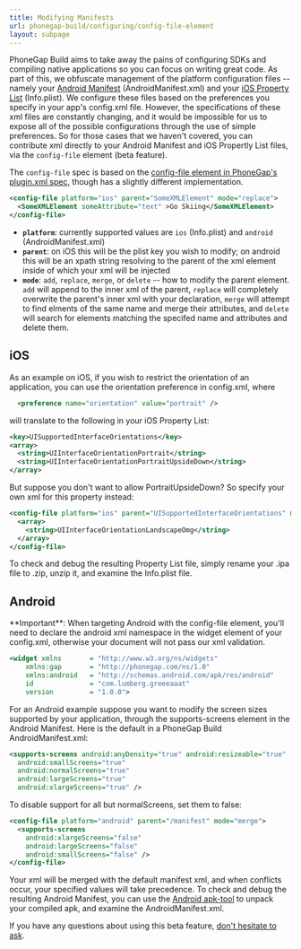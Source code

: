 ```yaml
---
title: Modifying Manifests
url: phonegap-build/configuring/config-file-element
layout: subpage
---
```


PhoneGap Build aims to take away the pains of configuring SDKs and compiling native applications so you can focus on writing great code. As part of this, we obfuscate management of the platform configuration files -- namely your [Android Manifest](http://developer.android.com/guide/topics/manifest/manifest-intro.html) (AndroidManifest.xml) and your [iOS Property List](https://developer.apple.com/library/content/documentation/General/Reference/InfoPlistKeyReference/Articles/AboutInformationPropertyListFiles.html) (Info.plist). We configure these files based on the preferences you specify in your app's config.xml file. However, the specifications of these xml files are constantly changing, and it would be impossible for us to expose all of the possible configurations through the use of simple preferences. So for those cases that we haven't covered, you can contribute xml directly to your Android Manifest and iOS Propertly List files, via the `config-file` element (beta feature).

The `config-file` spec is based on the [config-file element in PhoneGap's plugin.xml spec](http://docs.phonegap.com/en/3.3.0/plugin_ref_spec.md.html#Plugin%20Specification_config_file_element), though has a slightly different implementation.

```xml
<config-file platform="ios" parent="SomeXMLElement" mode="replace">
  <SomeXMLElement someAttribute="text" >Go Skiing</SomeXMLElement>
</config-file>
```

* **`platform`**: currently supported values are `ios` (Info.plist) and `android` (AndroidManifest.xml)
* **`parent`**: on iOS this will be the plist key you wish to modify; on android this will be an xpath string resolving to the parent of the xml element inside of which your xml will be injected
* **`mode`**: `add`, `replace`, `merge`, or `delete` -- how to modify the parent element. `add` will append to the inner xml of the parent, `replace` will completely overwrite the parent's inner xml with your declaration, `merge` will attempt to find elments of the same name and merge their attributes, and `delete` will search for elements matching the specifed name and attributes and delete them.

## iOS

As an example on iOS, if you wish to restrict the orientation of an application, you can use the orientation preference in config.xml, where

```xml
  <preference name="orientation" value="portrait" />
```

will translate to the following in your iOS Property List:

```xml
<key>UISupportedInterfaceOrientations</key>
<array>
  <string>UIInterfaceOrientationPortrait</string>
  <string>UIInterfaceOrientationPortraitUpsideDown</string>
</array>
```

But suppose you don't want to allow PortraitUpsideDown? So specify your own xml for this property instead:

```xml
<config-file platform="ios" parent="UISupportedInterfaceOrientations" mode="replace">
  <array>
    <string>UIInterfaceOrientationLandscapeOmg</string>
  </array>
</config-file>
```

To check and debug the resulting Property List file, simply rename your .ipa file to .zip, unzip it, and examine the Info.plist file.

## Android

<div class="alert--info">**Important**: When targeting Android with the config-file element, you'll need to declare the android xml namespace in the widget element of your config.xml, otherwise your document will not pass our xml validation.

  ```xml
  <widget xmlns       = "http://www.w3.org/ns/widgets"
      xmlns:gap       = "http://phonegap.com/ns/1.0"
      xmlns:android   = "http://schemas.android.com/apk/res/android"
      id              = "com.lumberg.greeeaaat"
      version         = "1.0.0">
  ```

</div>

For an Android example suppose you want to modify the screen sizes supported by your application, through the supports-screens element in the Android Manifest. Here is the default in a PhoneGap Build AndroidManifest.xml:

```xml
<supports-screens android:anyDensity="true" android:resizeable="true"
  android:smallScreens="true"
  android:normalScreens="true"
  android:largeScreens="true"
  android:xlargeScreens="true" />
```

To disable support for all but normalScreens, set them to false:

```xml
<config-file platform="android" parent="/manifest" mode="merge">
  <supports-screens
    android:xlargeScreens="false"
    android:largeScreens="false"
    android:smallScreens="false" />
</config-file>
```

Your xml will be merged with the default manifest xml, and when conflicts occur, your specified values will take precedence. To check and debug the resulting Android Manifest, you can use the [Android apk-tool](https://code.google.com/p/android-apktool/) to unpack your compiled apk, and examine the AndroidManifest.xml.

If you have any questions about using this beta feature, [don't hesitate to ask](http://community.phonegap.com/nitobi).
